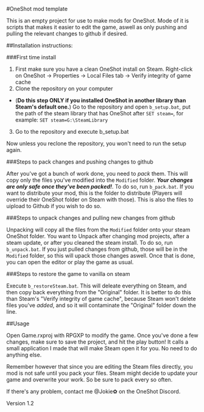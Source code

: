 #OneShot mod template

This is an empty project for use to make mods for OneShot. Mode of it is scripts that makes it easier to edit the game, aswell as only pushing and pulling the relevant changes to github if desired.

##Installation instructions:

###First time install

1. First make sure you have a clean OneShot install on Steam. Right-click on OneShot -> Properties -> Local Files tab -> Verify integrity of game cache
2. Clone the repository on your computer
  * (**Do this step ONLY if you installed OneShot in another library than Steam's default one.**) Go to the repository and open `b_setup.bat`, put the path of the steam library that has OneShot after `SET steam=`, for example: `SET steam=G:\SteamLibrary`
3. Go to the repository and execute b_setup.bat

Now unless you reclone the repository, you won't need to run the setup again.

###Steps to pack changes and pushing changes to github

After you've got a bunch of work done, you need to _pack_ them. This will copy only the files you've modified into the `Modified` folder. _**Your changes are only safe once they've been packed!**_.
To do so, run `b_pack.bat`. If you want to distribute your mod, this is the folder to distribute (Players will override their OneShot folder on Steam with those). This is also the files to uipload to Github if you wish to do so.

###Steps to unpack changes and pulling new changes from github

Unpacking will copy all the files from the `Modified` folder onto your steam OneShot folder. You want to Unpack after changing mod projects, after a steam update, or after you cleaned the steam install.
To do so, run `b_unpack.bat`. If you just pulled changes from github, those will be in the `Modified` folder, so this will upack those changes aswell.
Once that is done, you can open the editor or play the game as usual.

###Steps to restore the game to vanilla on steam

Execute `b_restoreSteam.bat`. This will deleate everything on Steam, and then copy back everything from the "Original" folder. It is better to do this than Steam's "Verify integrity of game cache", because Steam won't delete files you've _added_, and so it will contaminate the "Original" folder down the line.

##Usage

Open Game.rxproj with RPGXP to modify the game. Once you've done a few changes, make sure to save the project, and hit the play button! It calls a small application I made that will make Steam open it for you.
No need to do anything else.

Remember however that since you are editing the Steam files directly, you mod is not safe until you pack your files. Steam might decide to update your game and overwrite your work. So be sure to pack every so often.

If there's any problem, contact me @Jokie✿ on the OneShot Discord.

Version 1.2


